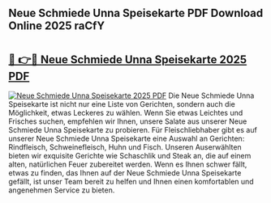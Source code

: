 ## Neue Schmiede Unna Speisekarte PDF Download Online 2025 raCfY

# <h2><a href="http://gca52l.nevu.top/?p=Neue+Schmiede+Unna+Speisekarte">🔗 👉🔴 Neue Schmiede Unna Speisekarte 2025 PDF</a></h2>

[![Neue Schmiede Unna Speisekarte 2025 PDF](https://i.imgur.com/dBaPXMq.png)](http://gca52l.nevu.top/?p=Neue+Schmiede+Unna+Speisekarte)
Die Neue Schmiede Unna Speisekarte ist nicht nur eine Liste von Gerichten, sondern auch die Möglichkeit, etwas Leckeres zu wählen. Wenn Sie etwas Leichtes und Frisches suchen, empfehlen wir Ihnen, unsere Salate aus unserer Neue Schmiede Unna Speisekarte zu probieren. Für Fleischliebhaber gibt es auf unserer Neue Schmiede Unna Speisekarte eine Auswahl an Gerichten: Rindfleisch, Schweinefleisch, Huhn und Fisch. Unseren Auserwählten bieten wir exquisite Gerichte wie Schaschlik und Steak an, die auf einem alten, natürlichen Feuer zubereitet werden. Wenn es Ihnen schwer fällt, etwas zu finden, das Ihnen auf der Neue Schmiede Unna Speisekarte gefällt, ist unser Team bereit zu helfen und Ihnen einen komfortablen und angenehmen Service zu bieten.
